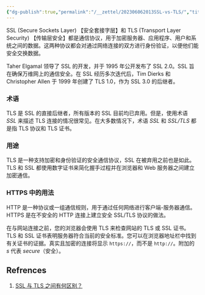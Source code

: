 ```yaml
---
{"dg-publish":true,"permalink":"/__zettel/202306062013SSL-vs-TLS/","title":202306062013,"tags":["ssl","tls","terminology","term","术语"],"created":"2023-06-06T20:13:56+08:00"}
---
```



SSL (Secure Sockets Layer) 【安全套接字层】和 TLS (Transport Layer Security) 【传输层安全】都是通信协议，用于加密服务器、应用程序、用户和系统之间的数据。这两种协议都会对通过网络连接的双方进行身份验证，以便他们能安全交换数据。

Taher Elgamal 领导了 SSL 的开发，并于 1995 年公开发布了 SSL 2.0。SSL 旨在确保万维网上的通信安全。在 SSL 经历多次迭代后，Tim Dierks 和 Christopher Allen 于 1999 年创建了 TLS 1.0，作为 SSL 3.0 的后继者。 

### 术语

TLS 是 SSL 的直接后继者，所有版本的 SSL 目前均已弃用。但是，使用术语 _SSL_ 来描述 TLS 连接的情况很常见。在大多数情况下，术语 _SSL_ 和 _SSL/TLS_ 都是指 TLS 协议和 TLS 证书。

### 用途

TLS 是一种支持加密和身份验证的安全通信协议，SSL 在被弃用之前也是如此。TLS 和 SSL 都使用数字证书来简化握手过程并在浏览器和 Web 服务器之间建立加密通信。

### HTTPS 中的用法

HTTP 是一种协议或一组通信规则，用于通过任何网络进行客户端-服务器通信。HTTPS 是在不安全的 HTTP 连接上建立安全 SSL/TLS 协议的做法。

在与网站连接之前，您的浏览器会使用 TLS 来检查网站的 TLS 或 SSL 证书。TLS 和 SSL 证书表明服务器符合当前的安全标准。您可以在浏览器地址栏中找到有关证书的证据。真实且加密的连接将显示 `https://`，而不是 `http://`。附加的 _s_ 代表 _secure_（安全）。


Refrences
---

1. [SSL 与 TLS 之间有何区别？](https://aws.amazon.com/cn/compare/the-difference-between-ssl-and-tls/)